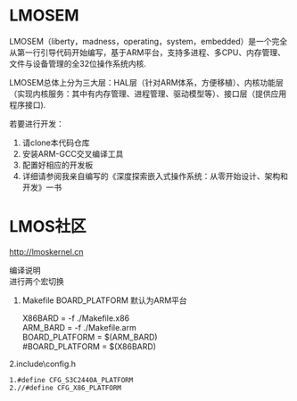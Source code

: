 # LMOSEM

LMOSEM（liberty，madness，operating，system，embedded）是一个完全从第一行引导代码开始编写，基于ARM平台，支持多进程、多CPU、内存管理、文件与设备管理的全32位操作系统内核.

LMOSEM总体上分为三大层：HAL层（针对ARM体系，方便移植）、内核功能层（实现内核服务：其中有内存管理、进程管理、驱动模型等）、接口层（提供应用程序接口).


若要进行开发：

1. 请clone本代码仓库
2. 安装ARM-GCC交叉编译工具
3. 配置好相应的开发板
4. 详细请参阅我亲自编写的《深度探索嵌入式操作系统：从零开始设计、架构和开发》一书

# LMOS社区

http://lmoskernel.cn
  
编译说明  
	进行两个宏切换  
1. Makefile  BOARD_PLATFORM  默认为ARM平台  
	
	X86BARD = -f ./Makefile.x86  
	ARM_BARD = -f ./Makefile.arm  
	BOARD_PLATFORM = $(ARM_BARD)  
	#BOARD_PLATFORM = $(X86BARD)  
   
2.include\config.h  

	1.#define CFG_S3C2440A_PLATFORM  
	2.//#define CFG_X86_PLATFORM  